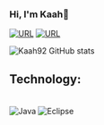 ### Hi, I'm Kaah👋

[![URL](https://img.shields.io/badge/LinkedIn-0077B5?style=for-the-badge&logo=linkedin&logoColor=white)](https://www.linkedin.com/in/karina-almeida-84b157259/)
[![URL](https://img.shields.io/badge/Instagram-E4405F?style=for-the-badge&logo=instagram&logoColor=white)](https://www.instagram.com/ka_almeida92/)

![Kaah92 GitHub stats](https://github-readme-stats.vercel.app/api?username=Kaah92&show_icons=true&theme=synthwave)
## Technology:
<div style="display: inline_block"><br>
  <img align="center" alt="Java" src="https://img.shields.io/badge/Java-ED8B00?style=for-the-badge&logo=openjdk&logoColor=white" />
   <img align="center" alt="Eclipse" src="https://img.shields.io/badge/Eclipse-2C2255?style=for-the-badge&logo=eclipse&logoColor=white" />
</div>  
